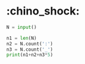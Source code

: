 # :chino_shock:

```python
N = input()

n1 = len(N)
n2 = N.count(':')
n3 = N.count('_')
print(n1+n2+n3*5)
```
